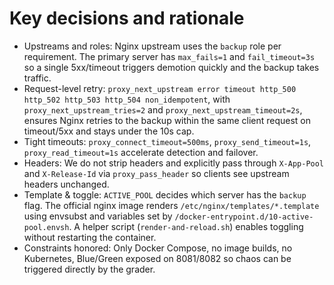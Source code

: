 # Key decisions and rationale

- Upstreams and roles: Nginx upstream uses the `backup` role per requirement. The primary server has `max_fails=1` and `fail_timeout=3s` so a single 5xx/timeout triggers demotion quickly and the backup takes traffic.
- Request-level retry: `proxy_next_upstream error timeout http_500 http_502 http_503 http_504 non_idempotent`, with `proxy_next_upstream_tries=2` and `proxy_next_upstream_timeout=2s`, ensures Nginx retries to the backup within the same client request on timeout/5xx and stays under the 10s cap.
- Tight timeouts: `proxy_connect_timeout=500ms`, `proxy_send_timeout=1s`, `proxy_read_timeout=1s` accelerate detection and failover.
- Headers: We do not strip headers and explicitly pass through `X-App-Pool` and `X-Release-Id` via `proxy_pass_header` so clients see upstream headers unchanged.
- Template & toggle: `ACTIVE_POOL` decides which server has the `backup` flag. The official nginx image renders `/etc/nginx/templates/*.template` using envsubst and variables set by `/docker-entrypoint.d/10-active-pool.envsh`. A helper script (`render-and-reload.sh`) enables toggling without restarting the container.
- Constraints honored: Only Docker Compose, no image builds, no Kubernetes, Blue/Green exposed on 8081/8082 so chaos can be triggered directly by the grader.
